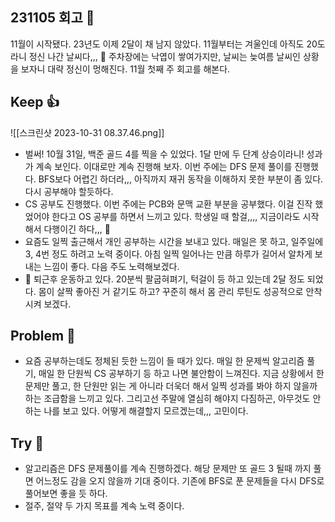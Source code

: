 ## 231105 회고 💬
11월이 시작됐다. 23년도 이제 2달이 채 남지 않았다. 11월부터는 겨울인데 아직도 20도라니 정신 나간 날씨다,,, 🥵 주차장에는 낙엽이 쌓여가지만, 날씨는 늦여름 날씨인 상황을 보자니 대략 정신이 멍해진다. 11월 첫째 주 회고를 해본다.
## Keep 👍
![[스크린샷 2023-10-31 08.37.46.png]]
- 벌써! 10월 31일, 백준 골드 4를 찍을 수 있었다. 1달 만에 두 단계 상승이라니! 성과가 계속 보인다. 이대로만 계속 진행해 보자. 이번 주에는 DFS 문제 풀이를 진행했다. BFS보다 어렵긴 하더라,,, 아직까지 재귀 동작을 이해하지 못한 부분이 좀 있다. 다시 공부해야 할듯하다.
- CS 공부도 진행했다. 이번 주에는 PCB와 문맥 교환 부분을 공부했다. 이걸 진작 했었어야 한다고 OS 공부를 하면서 느끼고 있다. 학생일 때 할걸,,,, 지금이라도 시작해서 다행이긴 하다,,, 🥲
- 요즘도 일찍 출근해서 개인 공부하는 시간을 보내고 있다. 매일은 못 하고, 일주일에 3, 4번 정도 하려고 노력 중이다. 아침 일찍 일어나는 만큼 하루가 길어서 알차게 보내는 느낌이 좋다. 다음 주도 노력해보겠다.
-  💪 퇴근후 운동하고 있다. 20분씩 팔굽혀펴기, 턱걸이 등 하고 있는데 2달 정도 되었다. 몸이 살짝 좋아진 거 같기도 하고? 꾸준히 해서 몸 관리 루틴도 성공적으로 안착시켜 보겠다.
## Problem 🤢
- 요즘 공부하는데도 정체된 듯한 느낌이 들 때가 있다. 매일 한 문제씩 알고리즘 풀기, 매일 한 단원씩 CS 공부하기 등 하고 나면 불안함이 느껴진다. 지금 상황에서 한 문제만 풀고, 한 단원만 읽는 게 아니라 더욱더 해서 일찍 성과를 봐야 하지 않을까 하는 조급함을 느끼고 있다. 그리고선 주말에 열심히 해야지 다짐하곤, 아무것도 안 하는 나를 보고 있다. 어떻게 해결할지 모르겠는데,,, 고민이다.
## Try 🧚
- 알고리즘은 DFS 문제풀이를 계속 진행하겠다. 해당 문제만 또 골드 3 될때 까지 풀면 어느정도 감을 오지 않을까 기대 중이다. 기존에 BFS로 푼 문제들을 다시 DFS로 풀어보면 좋을 듯 하다.
- 절주, 절약 두 가지 목표를 계속 노력 중이다.